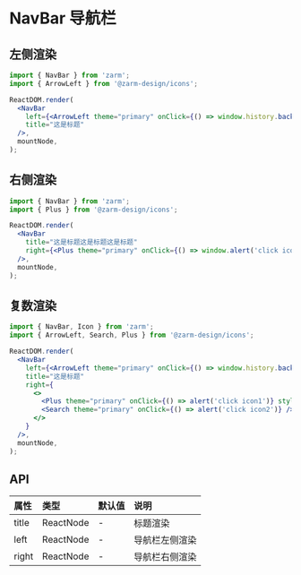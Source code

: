 # NavBar 导航栏

## 左侧渲染

```jsx
import { NavBar } from 'zarm';
import { ArrowLeft } from '@zarm-design/icons';

ReactDOM.render(
  <NavBar
    left={<ArrowLeft theme="primary" onClick={() => window.history.back()} />}
    title="这是标题"
  />,
  mountNode,
);
```

## 右侧渲染

```jsx
import { NavBar } from 'zarm';
import { Plus } from '@zarm-design/icons';

ReactDOM.render(
  <NavBar
    title="这是标题这是标题这是标题"
    right={<Plus theme="primary" onClick={() => window.alert('click icon')} />}
  />,
  mountNode,
);
```

## 复数渲染

```jsx
import { NavBar, Icon } from 'zarm';
import { ArrowLeft, Search, Plus } from '@zarm-design/icons';

ReactDOM.render(
  <NavBar
    left={<ArrowLeft theme="primary" onClick={() => window.history.back()} />}
    title="这是标题"
    right={
      <>
        <Plus theme="primary" onClick={() => alert('click icon1')} style={{ marginRight: 16 }} />
        <Search theme="primary" onClick={() => alert('click icon2')} />
      </>
    }
  />,
  mountNode,
);
```

## API

| 属性  | 类型      | 默认值 | 说明           |
| :---- | :-------- | :----- | :------------- |
| title | ReactNode | -      | 标题渲染       |
| left  | ReactNode | -      | 导航栏左侧渲染 |
| right | ReactNode | -      | 导航栏右侧渲染 |
